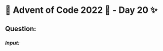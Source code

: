 # :christmas_tree: Advent of Code 2022 :christmas_tree: - Day 20 :sparkles:
## Question: 
>
>
>

### *Input:*

>
>
>